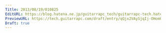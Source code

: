 ```yaml
---
Title: 2013/08/19/010825
EditURL: https://blog.hatena.ne.jp/guitarrapc_tech/guitarrapc-tech.hatenablog.com/atom/entry/6802418398340960021
PreviewURL: https://tech.guitarrapc.com/draft/entry/qQjx2VAySjqIj-OHomUlSZ7njUc
Draft: true
---
```


